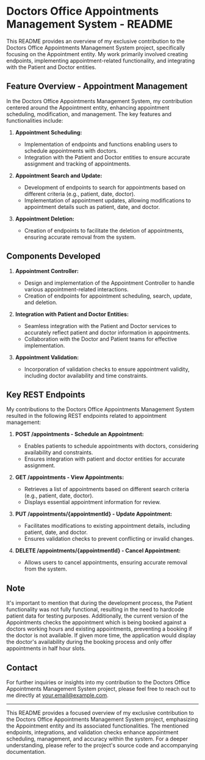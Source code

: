 # Doctors Office Appointments Management System - README

This README provides an overview of my exclusive contribution to the Doctors Office Appointments Management System project, specifically focusing on the Appointment entity. My work primarily involved creating endpoints, implementing appointment-related functionality, and integrating with the Patient and Doctor entities.

## Feature Overview - Appointment Management

In the Doctors Office Appointments Management System, my contribution centered around the Appointment entity, enhancing appointment scheduling, modification, and management. The key features and functionalities include:

1. **Appointment Scheduling:**
   - Implementation of endpoints and functions enabling users to schedule appointments with doctors.
   - Integration with the Patient and Doctor entities to ensure accurate assignment and tracking of appointments.

2. **Appointment Search and Update:**
   - Development of endpoints to search for appointments based on different criteria (e.g., patient, date, doctor).
   - Implementation of appointment updates, allowing modifications to appointment details such as patient, date, and doctor.

3. **Appointment Deletion:**
   - Creation of endpoints to facilitate the deletion of appointments, ensuring accurate removal from the system.

## Components Developed

1. **Appointment Controller:**
   - Design and implementation of the Appointment Controller to handle various appointment-related interactions.
   - Creation of endpoints for appointment scheduling, search, update, and deletion.

2. **Integration with Patient and Doctor Entities:**
   - Seamless integration with the Patient and Doctor services to accurately reflect patient and doctor information in appointments.
   - Collaboration with the Doctor and Patient teams for effective implementation.

3. **Appointment Validation:**
   - Incorporation of validation checks to ensure appointment validity, including doctor availability and time constraints.

## Key REST Endpoints

My contributions to the Doctors Office Appointments Management System resulted in the following REST endpoints related to appointment management:

1. **POST /appointments - Schedule an Appointment:**
   - Enables patients to schedule appointments with doctors, considering availability and constraints.
   - Ensures integration with patient and doctor entities for accurate assignment.

2. **GET /appointments - View Appointments:**
   - Retrieves a list of appointments based on different search criteria (e.g., patient, date, doctor).
   - Displays essential appointment information for review.

3. **PUT /appointments/{appointmentId} - Update Appointment:**
   - Facilitates modifications to existing appointment details, including patient, date, and doctor.
   - Ensures validation checks to prevent conflicting or invalid changes.

4. **DELETE /appointments/{appointmentId} - Cancel Appointment:**
   - Allows users to cancel appointments, ensuring accurate removal from the system.

## Note

It's important to mention that during the development process, the Patient functionality was not fully functional, resulting in the need to hardcode patient data for testing purposes. Additionally, the current version of the Appointments checks the appointment which is being booked against a doctors working hours and existing appointments, preventing a booking if the doctor is not available. If given more time, the application would display the doctor's availability during the booking process and only offer appointments in half hour slots.

## Contact

For further inquiries or insights into my contribution to the Doctors Office Appointments Management System project, please feel free to reach out to me directly at [your.email@example.com](mailto:your.email@example.com).

---

This README provides a focused overview of my exclusive contribution to the Doctors Office Appointments Management System project, emphasizing the Appointment entity and its associated functionalities. The mentioned endpoints, integrations, and validation checks enhance appointment scheduling, management, and accuracy within the system. For a deeper understanding, please refer to the project's source code and accompanying documentation.